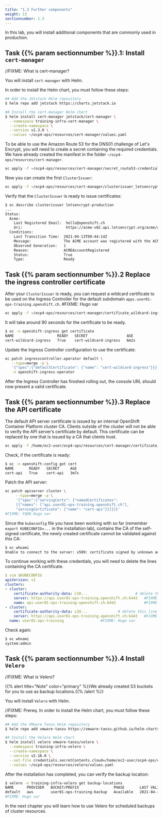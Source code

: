```yaml
---
title: "1.3 Further components"
weight: 13
sectionnumber: 1.3
---
```


In this lab, you will install additional components that are commonly used in production.


## Task {{% param sectionnumber %}}.1: Install `cert-manager`

//FIXME: What is cert-manager?

You will install `cert-manager` with Helm.

In order to install the Helm chart, you must follow these steps:

```bash
## Add the Jetstack Helm repository
$ helm repo add jetstack https://charts.jetstack.io

## Install the cert-manager Helm chart
$ helm install cert-manager jetstack/cert-manager \
  --namespace training-infra-cert-manager \
  --create-namespace \
  --version v1.3.0 \
  --values ~/ocp4-ops/resources/cert-manager/values.yaml
```

To be able to use the Amazon Route 53 for the DNS01 challenge of Let's Encrypt, you will need to create a secret containing the required credentials. We have already created the manifest in the folder `~/ocp4-ops/resources/cert-manager`.

```bash
oc apply -f ~/ocp4-ops/resources/cert-manager/secret_route53-credentials.yaml
```

Now you can create the first `ClusterIssuer`:

```bash
oc apply -f ~/ocp4-ops/resources/cert-manager/clusterissuer_letsencrypt-producion.yaml
```

Verify that the `ClusterIssuer` is ready to issue certificates:

```bash
$ oc describe clusterissuer letsencrypt-production
...
Status:
  Acme:
    Last Registered Email:  hello@openshift.ch
    Uri:                    https://acme-v02.api.letsencrypt.org/acme/acct/119084055
  Conditions:
    Last Transition Time:  2021-04-13T09:44:14Z
    Message:               The ACME account was registered with the ACME server
    Observed Generation:   1
    Reason:                ACMEAccountRegistered
    Status:                True
    Type:                  Ready
```


## Task {{% param sectionnumber %}}.2 Replace the ingress controller certificate

After your `ClusterIssuer` is ready, you can request a wildcard certificate to be used on the Ingress Controller for the default subdomain `apps.user01-ops-training.openshift.ch`. #FIXME: Hugo var

```bash
oc apply -f ~/ocp4-ops/resources/cert-manager/certificate_wildcard-ingress.yaml
```

It will take around 90 seconds for the certificate to be ready.

```bash
$ oc -n openshift-ingress get certificate
NAME                    READY   SECRET                  AGE
cert-wildcard-ingress   True    cert-wildcard-ingress   6m2s
```

Update the Ingress Controller configuration to use the certificate:

```bash
oc patch ingresscontroller.operator default \
   --type=merge -p \
   '{"spec":{"defaultCertificate": {"name": "cert-wildcard-ingress"}}}' \
   -n openshift-ingress-operator
```

After the Ingress Controller has finished rolling out, the console URL should now present a valid certificate.


## Task {{% param sectionnumber %}}.3 Replace the API certificate

The default API server certificate is issued by an internal OpenShift Container Platform cluster CA. Clients outside of the cluster will not be able to verify the API server’s certificate by default. This certificate can be replaced by one that is issued by a CA that clients trust.

```bash
oc apply -f /home/ec2-user/ocp4-ops/resources/cert-manager/certificate_api.yaml
```

Check, if the certificate is ready:

```bash
$ oc -n openshift-config get cert
NAME       READY   SECRET     AGE
cert-api   True    cert-api   3m7s
```

Patch the API server:

```bash
oc patch apiserver cluster \
     --type=merge -p \
     '{"spec":{"servingCerts": {"namedCertificates":
     [{"names": ["api.user01-ops-training.openshift.ch"], 
     "servingCertificate": {"name": "cert-api"}}]}}}' 
#FIXME: FQDN Hugo var
```

Since the `kubeconfig` file you have been working with so far (remember `export KUBECONFIG=...` in the installation lab), contains the CA of the self-signed certificate, the newly created certificate cannot be validated against this CA:

```bash
$ oc whoami
Unable to connect to the server: x509: certificate signed by unknown authority
```

To continue working with these credentials, you will need to delete the lines containing the CA certificate.

```yaml
$ vim $KUBECONFIG
apiVersion: v1
clusters:
- cluster:
    certificate-authority-data: LS0...              		# delete this line
    server: https://api.user01-ops-training.openshift.ch:6443   #FIXME: Hugo var
    name: api-user01-ops-training-openshift-ch:6443             #FIXME: Hugo var
- cluster:
    certificate-authority-data: LS0...				# delete this line
    server: https://api.user01-ops-training.openshift.ch:6443   #FIXME: Hugo var
  name: user01-ops-training					#FIXME: Hugo var
```

Check again:

```bash
$ oc whoami
system:admin
```


## Task {{% param sectionnumber %}}.4 Install `Velero`

//FIXME: What is Velero?

{{% alert title="Note" color="primary" %}}We already created S3 buckets for you to use as backup locations.{{% /alert %}}

You will install `Velero` with Helm.

//FIXME: Prereq. 
In order to install the Helm chart, you must follow these steps:

```bash
## Add the VMware Tanzu Helm repository
$ helm repo add vmware-tanzu https://vmware-tanzu.github.io/helm-charts

## Install the Velero Helm chart
$ helm install velero vmware-tanzu/velero \
  --namespace training-infra-velero \
  --create-namespace \
  --version v2.16.0 \
  --set-file credentials.secretContents.cloud=/home/ec2-user/ocp4-ops/credentials \
  --values ~/ocp4-ops/resources/velero/values.yaml
```

After the installation has completed, you can verify the backup location:

```bash
$ velero -n training-infra-velero get backup-locations
NAME      PROVIDER   BUCKET/PREFIX                PHASE       LAST VALIDATED                  ACCESS MODE   DEFAULT
default   aws        user01-ops-training-backup   Available   2021-04-14 08:04:24 +0000 UTC   ReadWrite
#FIXME: Hugo var
```

In the next chapter you will learn how to use Velero for scheduled backups of cluster resources.

